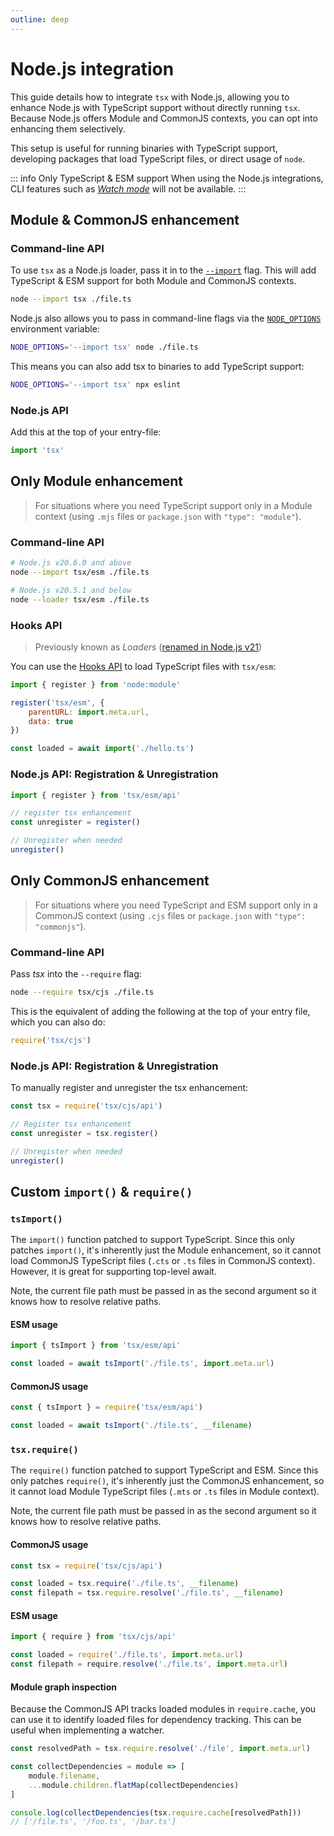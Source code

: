 ```yaml
---
outline: deep
---
```


# Node.js integration

This guide details how to integrate `tsx` with Node.js, allowing you to enhance Node.js with TypeScript support without directly running `tsx`. Because Node.js offers Module and CommonJS contexts, you can opt into enhancing them selectively.

This setup is useful for running binaries with TypeScript support, developing packages that load TypeScript files, or direct usage of `node`.


::: info Only TypeScript & ESM support
When using the Node.js integrations, CLI features such as [_Watch mode_](/watch-mode) will not be available.
:::

## Module & CommonJS enhancement

### Command-line API

To use `tsx` as a  Node.js loader, pass it in to the [`--import`](https://nodejs.org/api/module.html#enabling) flag. This will add TypeScript & ESM support for both Module and CommonJS contexts.

```sh
node --import tsx ./file.ts
```

Node.js also allows you to pass in command-line flags via the [`NODE_OPTIONS`](https://nodejs.org/api/cli.html#node_optionsoptions) environment variable:
```sh
NODE_OPTIONS='--import tsx' node ./file.ts
```

This means you can also add tsx to binaries to add TypeScript support:
```sh
NODE_OPTIONS='--import tsx' npx eslint
```

### Node.js API

Add this at the top of your entry-file:
```js
import 'tsx'
```

## Only Module enhancement

> For situations where you need TypeScript support only in a Module context (using `.mjs` files or `package.json` with `"type": "module"`).

### Command-line API 

```sh
# Node.js v20.6.0 and above
node --import tsx/esm ./file.ts

# Node.js v20.5.1 and below
node --loader tsx/esm ./file.ts
```

### Hooks API
> Previously known as _Loaders_ ([renamed in Node.js v21](https://github.com/nodejs/loaders/issues/95))

You can use the [Hooks API](https://nodejs.org/api/module.html#customization-hooks) to load TypeScript files with `tsx/esm`:

```js
import { register } from 'node:module'

register('tsx/esm', {
    parentURL: import.meta.url,
    data: true
})

const loaded = await import('./hello.ts')
```

### Node.js API: Registration & Unregistration
```js
import { register } from 'tsx/esm/api'

// register tsx enhancement
const unregister = register()

// Unregister when needed
unregister()
```

## Only CommonJS enhancement

> For situations where you need TypeScript and ESM support only in a CommonJS context (using `.cjs` files or `package.json` with `"type": "commonjs"`).

### Command-line API

Pass _tsx_ into the `--require` flag:

```sh
node --require tsx/cjs ./file.ts
```

This is the equivalent of adding the following at the top of your entry file, which you can also do:

```js
require('tsx/cjs')
```

### Node.js API: Registration & Unregistration

To manually register and unregister the tsx enhancement:

```js
const tsx = require('tsx/cjs/api')

// Register tsx enhancement
const unregister = tsx.register()

// Unregister when needed
unregister()
```

## Custom `import()` & `require()`

### `tsImport()`

The `import()` function patched to support TypeScript. Since this only patches `import()`, it's inherently just the Module enhancement, so it cannot load CommonJS TypeScript files (`.cts` or `.ts` files in CommonJS context). However, it is great for supporting top-level await.

Note, the current file path must be passed in as the second argument so it knows how to resolve relative paths.

#### ESM usage

```js
import { tsImport } from 'tsx/esm/api'

const loaded = await tsImport('./file.ts', import.meta.url)
```

#### CommonJS usage

```js
const { tsImport } = require('tsx/esm/api')

const loaded = await tsImport('./file.ts', __filename)
```

### `tsx.require()`

The `require()` function patched to support TypeScript and ESM. Since this only patches `require()`, it's inherently just the CommonJS enhancement, so it cannot load Module TypeScript files (`.mts` or `.ts` files in Module context).

Note, the current file path must be passed in as the second argument so it knows how to resolve relative paths.

#### CommonJS usage

```js
const tsx = require('tsx/cjs/api')

const loaded = tsx.require('./file.ts', __filename)
const filepath = tsx.require.resolve('./file.ts', __filename)
```

#### ESM usage

```js
import { require } from 'tsx/cjs/api'

const loaded = require('./file.ts', import.meta.url)
const filepath = require.resolve('./file.ts', import.meta.url)
```

#### Module graph inspection

Because the CommonJS API tracks loaded modules in `require.cache`, you can use it to identify loaded files for dependency tracking. This can be useful when implementing a watcher.

```js
const resolvedPath = tsx.require.resolve('./file', import.meta.url)

const collectDependencies = module => [
    module.filename,
    ...module.children.flatMap(collectDependencies)
]

console.log(collectDependencies(tsx.require.cache[resolvedPath]))
// ['/file.ts', '/foo.ts', '/bar.ts']
```
